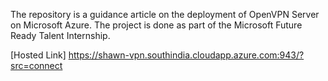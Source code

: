 The repository is a guidance article on the deployment of OpenVPN Server on  Microsoft Azure. The project is done as part of the Microsoft Future Ready Talent Internship.

[Hosted Link] https://shawn-vpn.southindia.cloudapp.azure.com:943/?src=connect
